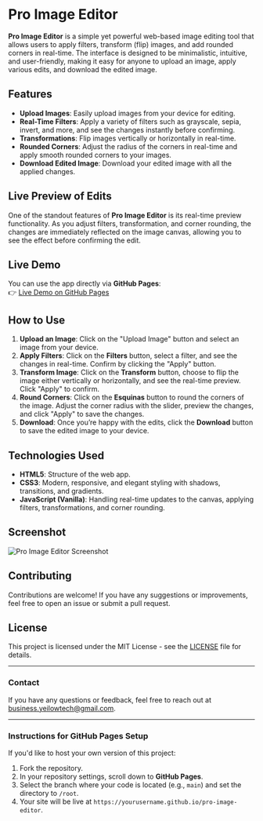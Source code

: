 # **Pro Image Editor**

**Pro Image Editor** is a simple yet powerful web-based image editing tool that allows users to apply filters, transform (flip) images, and add rounded corners in real-time. The interface is designed to be minimalistic, intuitive, and user-friendly, making it easy for anyone to upload an image, apply various edits, and download the edited image.

## **Features**

- **Upload Images**: Easily upload images from your device for editing.
- **Real-Time Filters**: Apply a variety of filters such as grayscale, sepia, invert, and more, and see the changes instantly before confirming.
- **Transformations**: Flip images vertically or horizontally in real-time.
- **Rounded Corners**: Adjust the radius of the corners in real-time and apply smooth rounded corners to your images.
- **Download Edited Image**: Download your edited image with all the applied changes.

## **Live Preview of Edits**

One of the standout features of **Pro Image Editor** is its real-time preview functionality. As you adjust filters, transformation, and corner rounding, the changes are immediately reflected on the image canvas, allowing you to see the effect before confirming the edit.

## **Live Demo**

You can use the app directly via **GitHub Pages**:  
👉 [Live Demo on GitHub Pages](https://yeilow7.github.io/photoedit/)

## **How to Use**

1. **Upload an Image**: Click on the "Upload Image" button and select an image from your device.
2. **Apply Filters**: Click on the **Filters** button, select a filter, and see the changes in real-time. Confirm by clicking the "Apply" button.
3. **Transform Image**: Click on the **Transform** button, choose to flip the image either vertically or horizontally, and see the real-time preview. Click "Apply" to confirm.
4. **Round Corners**: Click on the **Esquinas** button to round the corners of the image. Adjust the corner radius with the slider, preview the changes, and click "Apply" to save the changes.
5. **Download**: Once you’re happy with the edits, click the **Download** button to save the edited image to your device.

## **Technologies Used**

- **HTML5**: Structure of the web app.
- **CSS3**: Modern, responsive, and elegant styling with shadows, transitions, and gradients.
- **JavaScript (Vanilla)**: Handling real-time updates to the canvas, applying filters, transformations, and corner rounding.

## **Screenshot**

![Pro Image Editor Screenshot](screenshot.png)

## **Contributing**

Contributions are welcome! If you have any suggestions or improvements, feel free to open an issue or submit a pull request.

## **License**

This project is licensed under the MIT License - see the [LICENSE](LICENSE) file for details.

---

### **Contact**

If you have any questions or feedback, feel free to reach out at [business.yeilowtech@gmail.com](mailto:your-email@example.com).

---

### **Instructions for GitHub Pages Setup**

If you'd like to host your own version of this project:

1. Fork the repository.
2. In your repository settings, scroll down to **GitHub Pages**.
3. Select the branch where your code is located (e.g., `main`) and set the directory to `/root`.
4. Your site will be live at `https://yourusername.github.io/pro-image-editor`.
